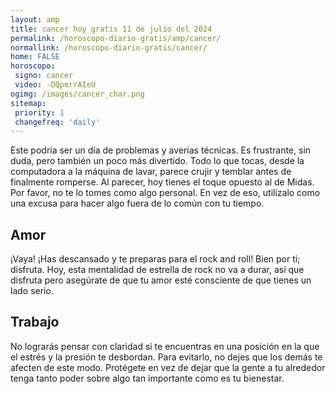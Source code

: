 ```yaml
---
layout: amp
title: cancer hoy gratis 11 de julio del 2024 
permalink: /horoscopo-diario-gratis/amp/cancer/
normallink: /horoscopo-diario-gratis/cancer/
home: FALSE
horoscopo:
 signo: cancer
 video: -DQpmrrAIeU
ogimg: /images/cancer_char.png
sitemap:
 priority: 1
 changefreq: 'daily'
---
```



Este podría ser un día de problemas y averías técnicas. Es frustrante, sin duda, pero también un poco más divertido. Todo lo que tocas, desde la computadora a la máquina de lavar, parece crujir y temblar antes de finalmente romperse. Al parecer, hoy tienes el toque opuesto al de Midas. Por favor, no te lo tomes como algo personal. En vez de eso, utilízalo como una excusa para hacer algo fuera de lo común con tu tiempo.

## Amor

¡Vaya! ¡Has descansado y te preparas para el rock and roll! Bien por ti; disfruta. Hoy, esta mentalidad de estrella de rock no va a durar, así que disfruta pero asegúrate de que tu amor esté consciente de que tienes un lado serio.

## Trabajo

No lograrás pensar con claridad si te encuentras en una posición en la que el estrés y la presión te desbordan. Para evitarlo, no dejes que los demás te afecten de este modo. Protégete en vez de dejar que la gente a tu alrededor tenga tanto poder sobre algo tan importante como es tu bienestar.